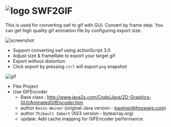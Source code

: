 ![logo](https://raw.github.com/zombieJ/SWF2GIF/master/src/assets/logo32.png) SWF2GIF
=======
This is used for converting swf to gif with GUI. Convert by frame step.
You can get high quality gif animation file by configuring export size.

![screenshot](https://raw.github.com/zombieJ/SWF2GIF/master/images/screenshot.png)

* Support converting swf using actionScript 3.0
* Adjust size &amp; frameRate to export your target gif
* Export without distortion
* Click export by pressing `ctrl` will export `png` snapshot

![gif](https://raw.github.com/zombieJ/SWF2GIF/master/images/ZZZ.gif)

* Flex Project
* Use GIFEncoder
    * Base class :  http://www.java2s.com/Code/Java/2D-Graphics-GUI/AnimatedGifEncoder.htm
    * author `Kevin Weiner` (original Java version - kweiner@fmsware.com)
    * author `Thibault Imbert` (AS3 version - bytearray.org)
    * update: Add cache mapping for GIFEncoder performance.
